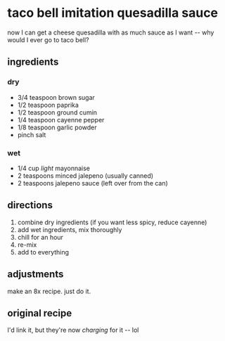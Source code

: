 taco bell imitation quesadilla sauce
====================================

now I can get a cheese quesadilla with as much sauce as I want -- why would I
ever go to taco bell?

## ingredients

### dry

- 3/4 teaspoon brown sugar
- 1/2 teaspoon paprika
- 1/2 teaspoon ground cumin
- 1/4 teaspoon cayenne pepper
- 1/8 teaspoon garlic powder
- pinch salt

### wet

- 1/4 cup *light* mayonnaise
- 2 teaspoons minced jalepeno (usually canned)
- 2 teaspoons jalepeno sauce (left over from the can)

## directions

1. combine dry ingredients (if you want less spicy, reduce cayenne)
2. add wet ingredients, mix thoroughly
3. chill for an hour
4. re-mix
5. add to everything

## adjustments

make an 8x recipe.  just do it.

## original recipe

I'd link it, but they're now _charging_ for it -- lol
